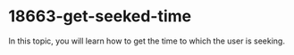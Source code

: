 # 18663-get-seeked-time
In this topic, you will learn how to get the time to which the user is seeking.
